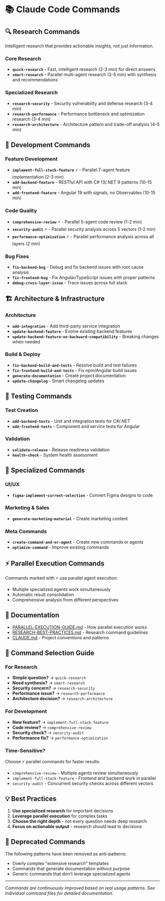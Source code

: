 # 📚 Claude Code Commands

## 🔍 Research Commands
Intelligent research that provides actionable insights, not just information.

### Core Research
- **`quick-research`** - Fast, intelligent research (2-3 min) for direct answers
- **`smart-research`** - Parallel multi-agent research (3-5 min) with synthesis and recommendations

### Specialized Research
- **`research-security`** - Security vulnerability and defense research (3-4 min)
- **`research-performance`** - Performance bottleneck and optimization research (3-4 min)
- **`research-architecture`** - Architecture pattern and trade-off analysis (4-5 min)

## 🚀 Development Commands

### Feature Development
- **`implement-full-stack-feature`** ⚡ - Parallel 7-agent feature implementation (2-3 min)
- **`add-backend-feature`** - RESTful API with C# 13/.NET 9 patterns (10-15 min)
- **`add-frontend-feature`** - Angular 19 with signals, no Observables (10-15 min)

### Code Quality
- **`comprehensive-review`** ⚡ - Parallel 5-agent code review (1-2 min)
- **`security-audit`** ⚡ - Parallel security analysis across 5 vectors (1-2 min)
- **`performance-optimization`** ⚡ - Parallel performance analysis across all layers (2 min)

### Bug Fixes
- **`fix-backend-bug`** - Debug and fix backend issues with root cause analysis
- **`fix-frontend-bug`** - Fix Angular/TypeScript issues with proper patterns
- **`debug-cross-layer-issue`** - Trace issues across full stack

## 🏗️ Architecture & Infrastructure

### Architecture
- **`add-integration`** - Add third-party service integration
- **`update-backend-feature`** - Evolve existing backend features
- **`update-backend-feature-no-backward-compatibility`** - Breaking changes when needed

### Build & Deploy
- **`fix-backend-build-and-tests`** - Resolve build and test failures
- **`fix-frontend-build-and-tests`** - Fix npm/Angular build issues
- **`generate-documentation`** - Create project documentation
- **`update-changelog`** - Smart changelog updates

## 🧪 Testing Commands

### Test Creation
- **`add-backend-tests`** - Unit and integration tests for C#/.NET
- **`add-frontend-tests`** - Component and service tests for Angular

### Validation
- **`validate-release`** - Release readiness validation
- **`health-check`** - System health assessment

## 🎨 Specialized Commands

### UI/UX
- **`figma-implement-current-selection`** - Convert Figma designs to code

### Marketing & Sales
- **`generate-marketing-material`** - Create marketing content

### Meta Commands
- **`create-command-and-or-agent`** - Create new commands or agents
- **`optimize-command`** - Improve existing commands

## ⚡ Parallel Execution Commands

Commands marked with ⚡ use parallel agent execution:
- Multiple specialized agents work simultaneously
- Automatic result consolidation
- Comprehensive analysis from different perspectives

## 📖 Documentation

- [PARALLEL-EXECUTION-GUIDE.md](../PARALLEL-EXECUTION-GUIDE.md) - How parallel execution works
- [RESEARCH-BEST-PRACTICES.md](../RESEARCH-BEST-PRACTICES.md) - Research command guidelines
- [CLAUDE.md](../../CLAUDE.md) - Project conventions and patterns

## 🎯 Command Selection Guide

### For Research
- **Simple question?** → `quick-research`
- **Need synthesis?** → `smart-research`
- **Security concern?** → `research-security`
- **Performance issue?** → `research-performance`
- **Architecture decision?** → `research-architecture`

### For Development
- **New feature?** → `implement-full-stack-feature`
- **Code review?** → `comprehensive-review`
- **Security check?** → `security-audit`
- **Performance fix?** → `performance-optimization`

### Time-Sensitive?
Choose ⚡ parallel commands for faster results:
- `comprehensive-review` - Multiple agents review simultaneously
- `implement-full-stack-feature` - Frontend and backend work in parallel
- `security-audit` - Concurrent security checks across different vectors

## 💡 Best Practices

1. **Use specialized research** for important decisions
2. **Leverage parallel execution** for complex tasks
3. **Choose the right depth** - not every question needs deep research
4. **Focus on actionable output** - research should lead to decisions

## 🚫 Deprecated Commands

The following patterns have been removed as anti-patterns:
- Overly complex "extensive research" templates
- Commands that generate documentation without purpose
- Generic commands that don't leverage specialized agents

---

*Commands are continuously improved based on real usage patterns. See individual command files for detailed documentation.*